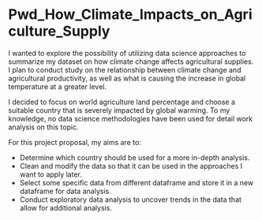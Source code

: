 # Pwd_How_Climate_Impacts_on_Agriculture_Supply
I wanted to explore the possibility of utilizing data science approaches to summarize my dataset on how climate change affects agricultural supplies. I plan to conduct study on the relationship between climate change and agricultural productivity, as well as what is causing the increase in global temperature at a greater level.

I decided to focus on world agriculture land percentage and choose a suitable country that is severely impacted by global warming. To my knowledge, no data science methodologies have been used for detail work analysis on this topic.

For this project proposal, my aims are to:

- Determine which country should be used for a more in-depth analysis.
- Clean and modify the data so that it can be used in the approaches I want to apply later.
- Select some specific data from different dataframe and store it in a new dataframe for data analysis.
- Conduct exploratory data analysis to uncover trends in the data that allow for additional analysis.
